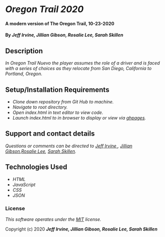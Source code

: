 # _Oregon Trail 2020_

#### A modern version of The Oregon Trail, 10-23-2020

#### By _**Jeff Irvine, Jillian Gibson, Rosalie Lee, Sarah Skillen**_

## Description

_In Oregon Trail Nuevo the player assumes the role of a driver and is faced with a series of choices as they relocate from San Diego, California to Portland, Oregon._

## Setup/Installation Requirements

* _Clone down repository from Git Hub to machine._
* _Navigate to root directory._
* _Open index.html in text editor to view code._
* _Launch index.html to in browser to display or view via [ghpages](https://oregon-trail-2020.github.io/ot-nuevo/)._

## Support and contact details

_Questions or comments can be directed to [Jeff Irvine ](jirvine1212@gmail.com), [Jillian Gibson](jillian.l.gibson@gmail.com),[Rosalie Lee](rosalie337@gmail.com), [Sarah Skillen](kjskillen@gmail.com)._

## Technologies Used

* _HTML_
* _JavaScript_
* _CSS_
* _JSON_

### License

*_This software operates under the [MIT](https://en.wikipedia.org/wiki/MIT_License) license._*

Copyright (c) 2020 **_Jeff Irvine, Jillian Gibson, Rosalie Lee, Sarah Skillen_**